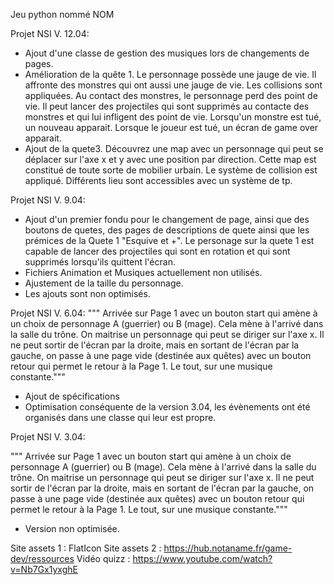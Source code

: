 Jeu python nommé NOM

Projet NSI V. 12.04:
- Ajout d'une classe de gestion des musiques lors de changements de pages.
- Amélioration de la quête 1. Le personnage possède une jauge de vie. Il affronte des monstres qui ont aussi une jauge de vie. Les collisions sont appliquées. Au contact des monstres, le personnage perd des point de vie. Il peut lancer des projectiles qui sont supprimés au contacte des monstres et qui lui infligent des point de vie. Lorsqu'un monstre est tué, un nouveau apparait. Lorsque le joueur est tué, un écran de game over apparait.
- Ajout de la quete3. Découvrez une map avec un personnage qui peut se déplacer sur l'axe x et y avec une position par direction. Cette map est constitué de toute sorte de mobilier urbain. Le système de collision est appliqué. Différents lieu sont accessibles avec un système de tp.

Projet NSI V. 9.04:
- Ajout d'un premier fondu pour le changement de page, ainsi que des boutons de quetes, des pages de descriptions de quete ainsi que les prémices de la Quete 1 "Esquive
et +". Le personage sur la quete 1 est capable de lancer des projectiles qui sont en rotation et qui sont supprimés lorsqu'ils quittent l'écran.
- Fichiers Animation et Musiques actuellement non utilisés.
- Ajustement de la taille du personnage.
- Les ajouts sont non optimisés.

Projet NSI V. 6.04:
""" Arrivée sur Page 1 avec un bouton start qui amène à un choix de personnage A (guerrier) ou B (mage). Cela mène à l'arrivé dans la salle du trône. On maitrise un
personnage qui peut se diriger sur l'axe x. Il ne peut sortir de l'écran par la droite, mais en sortant de l'écran par la gauche, on passe à une page vide (destinée aux
quêtes) avec un bouton retour qui permet le retour à la Page 1. Le tout, sur une musique constante."""
- Ajout de spécifications
- Optimisation conséquente de la version 3.04, les évènements ont été organisés dans une classe qui leur est propre.

Projet NSI V. 3.04:

""" Arrivée sur Page 1 avec un bouton start qui amène à un choix de personnage A (guerrier) ou B (mage). Cela mène à l'arrivé dans la salle du trône. On maitrise un
personnage qui peut se diriger sur l'axe x. Il ne peut sortir de l'écran par la droite, mais en sortant de l'écran par la gauche, on passe à une page vide (destinée aux
quêtes) avec un bouton retour qui permet le retour à la Page 1. Le tout, sur une musique constante."""
- Version non optimisée.

Site assets 1 : FlatIcon
Site assets 2 : https://hub.notaname.fr/game-dev/ressources
Vidéo quizz : https://www.youtube.com/watch?v=Nb7Gx1yxghE
